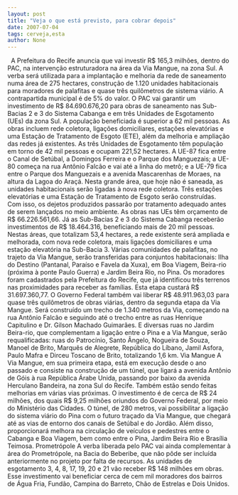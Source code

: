 ```yaml
---
layout: post
title: "Veja o que está previsto, para cobrar depois"
date: 2007-07-04
tags: cerveja,esta
author: None
---
```

&nbsp;
A Prefeitura do Recife anuncia que vai investir R$ 165,3 milh&otilde;es, dentro do PAC, na interven&ccedil;&atilde;o estruturadora na &aacute;rea da Via Mangue, na zona Sul. A verba ser&aacute; utilizada para a implanta&ccedil;&atilde;o e melhoria da rede de saneamento numa &aacute;rea de 275 hectares, constru&ccedil;&atilde;o de 1.120 unidades habitacionais para moradores de palafitas e quase tr&ecirc;s quil&ocirc;metros de sistema vi&aacute;rio. A contrapartida municipal &eacute; de 5% do valor. O PAC vai garantir um investimento de R$ 84.690.676,20 para obras de saneamento nas Sub-Bacias 2 e 3 do Sistema Cabanga e em tr&ecirc;s Unidades de Esgotamento (UEs) da zona Sul. A popula&ccedil;&atilde;o beneficiada &eacute; superior a 62 mil pessoas. As obras incluem rede coletora, liga&ccedil;&otilde;es domiciliares, esta&ccedil;&otilde;es elevat&oacute;rias e uma Esta&ccedil;&atilde;o de Tratamento de Esgoto (ETE), al&eacute;m da melhoria e amplia&ccedil;&atilde;o das redes j&aacute; existentes.
As tr&ecirc;s Unidades de Esgotamento t&ecirc;m popula&ccedil;&atilde;o em torno de 42 mil pessoas e ocupam 221,52 hectares. A UE-87 fica entre o Canal de Set&uacute;bal, a Domingos Ferreira e o Parque dos Manguezais; a UE-80 come&ccedil;a na rua Ant&ocirc;nio Falc&atilde;o e vai at&eacute; a linha do metr&ocirc;; e a UE-79 fica entre o Parque dos Manguezais e a avenida Mascarenhas de Moraes, na altura da Lagoa do Ara&ccedil;&aacute;.
Nesta grande &aacute;rea, que hoje n&atilde;o &eacute; saneada, as unidades habitacionais ser&atilde;o ligadas &agrave; nova rede coletora. Tr&ecirc;s esta&ccedil;&otilde;es elevat&oacute;rias e uma Esta&ccedil;&atilde;o de Tratamento de Esgoto ser&atilde;o constru&iacute;das. Com isso, os dejetos produzidos passar&atilde;o por tratamento adequado antes de serem lan&ccedil;ados no meio ambiente. As obras nas UEs t&ecirc;m or&ccedil;amento de R$ 66.226.561,66.
J&aacute; as Sub-Bacias 2 e 3 do Sistema Cabanga receber&atilde;o investimentos de R$ 18.464.316, beneficiando mais de 20 mil pessoas. Nestas &aacute;reas, que totalizam 53,4 hectares, a rede existente ser&aacute; ampliada e melhorada, com nova rede coletora, mais liga&ccedil;&otilde;es domiciliares e uma esta&ccedil;&atilde;o elevat&oacute;ria na Sub-Bacia 3.
V&aacute;rias comunidades de palafitas, no trajeto da Via Mangue, ser&atilde;o transferidas para conjuntos habitacionais: Ilha do Destino (Pantanal, Para&iacute;so e Favela da Xuxa), em Boa Viagem, Beira-rio (pr&oacute;xima &agrave; ponte Paulo Guerra) e Jardim Beira Rio, no Pina. Os moradores foram cadastrados pela Prefeitura do Recife, que j&aacute; identificou tr&ecirc;s terrenos nas proximidades para receber as fam&iacute;lias. Esta etapa custar&aacute; R$ 31.697.360,77.
O Governo Federal tamb&eacute;m vai liberar R$ 48.911.963,03 para quase tr&ecirc;s quil&ocirc;metros de obras vi&aacute;rias, dentro da segunda etapa da Via Mangue. Ser&aacute; constru&iacute;do um trecho de 1.340 metros da Via, come&ccedil;ando na rua Ant&ocirc;nio Falc&atilde;o e seguindo at&eacute; o trecho entre as ruas Henrique Capitulino e Dr. Gilson Machado Guimar&atilde;es. E diversas ruas no Jardim Beira-rio, que complementam a liga&ccedil;&atilde;o entre o Pina e a Via Mangue, ser&atilde;o requalificadas: ruas do Patroc&iacute;nio, Santo &Acirc;ngelo, Nogueira de Souza, Manoel de Brito, Marqu&ecirc;s de Alegrete, Rep&uacute;blica do L&iacute;bano, Jamil Asfora, Paulo Mafra e Dirceu Toscano de Brito, totalizando 1,6 km.
Via Mangue
A Via Mangue, em sua primeira etapa, est&aacute; em execu&ccedil;&atilde;o desde o ano passado e consiste na constru&ccedil;&atilde;o de um t&uacute;nel, que ligar&aacute; a avenida Ant&ocirc;nio de G&oacute;is &agrave; rua Rep&uacute;blica &Aacute;rabe Unida, passando por baixo da avenida Herculano Bandeira, na zona Sul do Recife. Tamb&eacute;m est&atilde;o sendo feitas melhorias em v&aacute;rias vias pr&oacute;ximas.
O investimento &eacute; de cerca de R$ 24 milh&otilde;es, dos quais R$ 9,25 milh&otilde;es oriundos do Governo Federal, por meio do Minist&eacute;rio das Cidades. O t&uacute;nel, de 280 metros, vai possibilitar a liga&ccedil;&atilde;o do sistema vi&aacute;rio do Pina com o futuro tra&ccedil;ado da Via Mangue, que chegar&aacute; at&eacute; as vias de entorno dos canais de Set&uacute;bal e do Jord&atilde;o. Al&eacute;m disso, proporcionar&aacute; melhora na circula&ccedil;&atilde;o de ve&iacute;culos e pedestres entre o Cabanga e Boa Viagem, bem como entre o Pina, Jardim Beira Rio e Bras&iacute;lia Teimosa.
Prometr&oacute;pole
A verba liberada pelo PAC vai ainda complementar &agrave; &aacute;rea do Prometr&oacute;pole, na Bacia do Beberibe, que n&atilde;o p&ocirc;de ser inclu&iacute;da anteriormente no projeto por falta de recursos. As unidades de esgotamento 3, 4, 8, 17, 19, 20 e 21 v&atilde;o receber R$ 148 milh&otilde;es em obras. Esse investimento vai beneficiar cerca de cem mil moradores dos bairros de &Aacute;gua Fria, Fund&atilde;o, Campina do Barreto, Ch&atilde;o de Estrelas e Dois Unidos. 